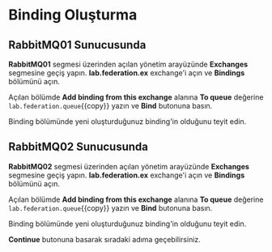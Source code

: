 # Binding Oluşturma

## RabbitMQ01 Sunucusunda

**RabbitMQ01** segmesi üzerinden açılan yönetim arayüzünde **Exchanges** segmesine geçiş yapın. **lab.federation.ex** exchange'i açın ve **Bindings** bölümünü açın.

Açılan bölümde **Add binding from this exchange** alanına **To queue** değerine `lab.federation.queue`{{copy}} yazın ve **Bind** butonuna basın.

Binding bölümünde yeni oluşturduğunuz binding'in olduğunu teyit edin.

## RabbitMQ02 Sunucusunda

**RabbitMQ02** segmesi üzerinden açılan yönetim arayüzünde **Exchanges** segmesine geçiş yapın. **lab.federation.ex** exchange'i açın ve **Bindings** bölümünü açın.

Açılan bölümde **Add binding from this exchange** alanına **To queue** değerine `lab.federation.queue`{{copy}} yazın ve **Bind** butonuna basın.

Binding bölümünde yeni oluşturduğunuz binding'in olduğunu teyit edin.

**Continue** butonuna basarak sıradaki adıma geçebilirsiniz.
